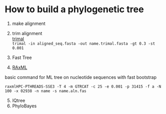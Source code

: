 # How to build a phylogenetic tree

1. make alignment
2. trim alignment  
[trimal](http://trimal.cgenomics.org)  
`trimal -in aligned_seq.fasta -out name.trimal.fasta -gt 0.3 -st 0.001`

3. Fast Tree
4. [RAxML](https://sco.h-its.org/exelixis/web/software/raxml/hands_on.html)  

basic command for ML tree on nucleotide sequences with fast bootstrap  

`raxmlHPC-PTHREADS-SSE3 -T 4 -m GTRCAT -c 25 -e 0.001 -p 31415 -f a -N 100 -x 02938 -n name -s name.aln.fas`

5. IQtree
6. PhyloBayes
